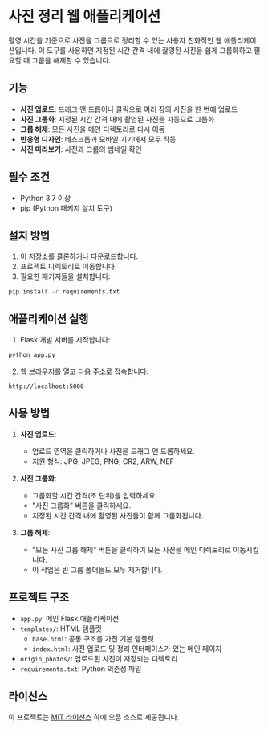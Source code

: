 # 사진 정리 웹 애플리케이션

촬영 시간을 기준으로 사진을 그룹으로 정리할 수 있는 사용자 친화적인 웹 애플리케이션입니다. 이 도구를 사용하면 지정된 시간 간격 내에 촬영된 사진을 쉽게 그룹화하고 필요할 때 그룹을 해제할 수 있습니다.

## 기능

- **사진 업로드**: 드래그 앤 드롭이나 클릭으로 여러 장의 사진을 한 번에 업로드
- **사진 그룹화**: 지정된 시간 간격 내에 촬영된 사진을 자동으로 그룹화
- **그룹 해제**: 모든 사진을 메인 디렉토리로 다시 이동
- **반응형 디자인**: 데스크톱과 모바일 기기에서 모두 작동
- **사진 미리보기**: 사진과 그룹의 썸네일 확인

## 필수 조건

- Python 3.7 이상
- pip (Python 패키지 설치 도구)

## 설치 방법

1. 이 저장소를 클론하거나 다운로드합니다.
2. 프로젝트 디렉토리로 이동합니다.
3. 필요한 패키지들을 설치합니다:

```bash
pip install -r requirements.txt
```

## 애플리케이션 실행

1. Flask 개발 서버를 시작합니다:

```bash
python app.py
```

2. 웹 브라우저를 열고 다음 주소로 접속합니다:

```
http://localhost:5000
```

## 사용 방법

1. **사진 업로드**:
   - 업로드 영역을 클릭하거나 사진을 드래그 앤 드롭하세요.
   - 지원 형식: JPG, JPEG, PNG, CR2, ARW, NEF

2. **사진 그룹화**:
   - 그룹화할 시간 간격(초 단위)을 입력하세요.
   - "사진 그룹화" 버튼을 클릭하세요.
   - 지정된 시간 간격 내에 촬영된 사진들이 함께 그룹화됩니다.

3. **그룹 해제**:
   - "모든 사진 그룹 해제" 버튼을 클릭하여 모든 사진을 메인 디렉토리로 이동시킵니다.
   - 이 작업은 빈 그룹 폴더들도 모두 제거합니다.

## 프로젝트 구조

- `app.py`: 메인 Flask 애플리케이션
- `templates/`: HTML 템플릿
  - `base.html`: 공통 구조를 가진 기본 템플릿
  - `index.html`: 사진 업로드 및 정리 인터페이스가 있는 메인 페이지
- `origin_photos/`: 업로드된 사진이 저장되는 디렉토리
- `requirements.txt`: Python 의존성 파일

## 라이선스

이 프로젝트는 [MIT 라이선스](LICENSE) 하에 오픈 소스로 제공됩니다.
